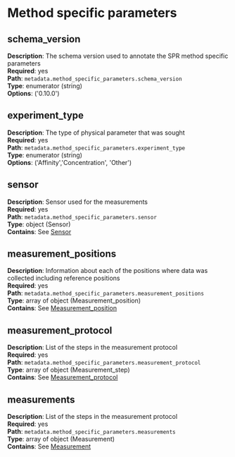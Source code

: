 # Method specific parameters

## schema_version

**Description**: The schema version used to annotate the SPR method specific
parameters <br/>
**Required**: yes <br/>
**Path**: `metadata.method_specific_parameters.schema_version` <br/>
**Type**: enumerator (string) <br/>
**Options**: ('0.10.0') <br/>

## experiment_type

**Description**: The type of physical parameter that was sought <br/>
**Required**: yes <br/>
**Path**: `metadata.method_specific_parameters.experiment_type` <br/>
**Type**: enumerator (string) <br/>
**Options**: ('Affinity','Concentration', 'Other') <br/>

## sensor

**Description**: Sensor used for the measurements <br/>
**Required**: yes <br/>
**Path**: `metadata.method_specific_parameters.sensor` <br/>
**Type**: object (Sensor) <br/>
**Contains**: See [Sensor](sensor.md) <br/>

## measurement_positions

**Description**: Information about each of the positions
where data was collected including reference positions <br/>
**Required**: yes <br/>
**Path**: `metadata.method_specific_parameters.measurement_positions` <br/>
**Type**: array of object (Measurement_position) <br/>
**Contains**: See [Measurement_position](measurement_position.md) <br/>

## measurement_protocol

**Description**: List of the steps in the measurement protocol <br/>
**Required**: yes <br/>
**Path**: `metadata.method_specific_parameters.measurement_protocol` <br/>
**Type**: array of object (Measurement_step) <br/>
**Contains**: See [Measurement_protocol](measurement_protocol.md) <br/>

## measurements

**Description**: List of the steps in the measurement protocol <br/>
**Required**: yes <br/>
**Path**: `metadata.method_specific_parameters.measurements` <br/>
**Type**: array of object (Measurement) <br/>
**Contains**: See [Measurement](measurement.md) <br/>

